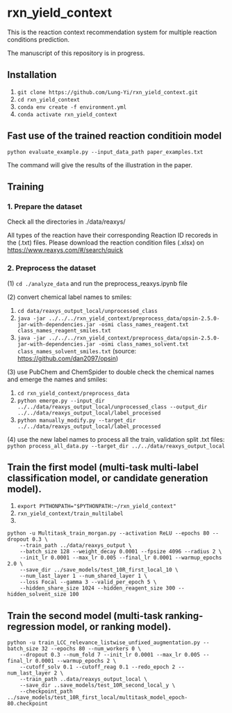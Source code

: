 # rxn_yield_context
This is the reaction context recommendation system for multiple reaction conditions prediction.

The manuscript of this repository is in progress.

## Installation
1. `git clone https://github.com/Lung-Yi/rxn_yield_context.git`
2. `cd rxn_yield_context`
3. `conda env create -f environment.yml`
4. `conda activate rxn_yield_context`

## Fast use of the trained reaction conditioin model
```
python evaluate_example.py --input_data_path paper_examples.txt
```
The command will give the results of the illustration in the paper.

## Training
### 1. Prepare the dataset
Check all the directories in ./data/reaxys/

All types of the reaction have their corresponding Reaction ID recoreds in the (.txt) files. Please download the reaction condition files (.xlsx) on https://www.reaxys.com/#/search/quick

### 2. Preprocess the dataset
(1)
`cd ./analyze_data`
and run the preprocess_reaxys.ipynb file

(2) convert chemical label names to smiles:
1. `cd data/reaxys_output_local/unprocessed_class`
2. `java -jar ../../../rxn_yield_context/preprocess_data/opsin-2.5.0-jar-with-dependencies.jar -osmi class_names_reagent.txt class_names_reagent_smiles.txt`
3. `java -jar ../../../rxn_yield_context/preprocess_data/opsin-2.5.0-jar-with-dependencies.jar -osmi class_names_solvent.txt class_names_solvent_smiles.txt`
(source: https://github.com/dan2097/opsin)

(3) use PubChem and ChemSpider to double check the chemical names and emerge the names and smiles:
1. `cd rxn_yield_context/preprocess_data`
2. `python emerge.py --input_dir ../../data/reaxys_output_local/unprocessed_class --output_dir ../../data/reaxys_output_local/label_processed`
3. `python manually_modify.py --target_dir ../../data/reaxys_output_local/label_processed`

(4) use the new label names to process all the train, validation split .txt files:
`python process_all_data.py --target_dir ../../data/reaxys_output_local`

## Train the first model (multi-task multi-label classification model, or candidate generation model).
1. `export PYTHONPATH="$PYTHONPATH:~/rxn_yield_context"`
2. `rxn_yield_context/train_multilabel`
3. 
```
python -u Multitask_train_morgan.py --activation ReLU --epochs 80 --dropout 0.3 \
    --train_path ../data/reaxys_output \
    --batch_size 128 --weight_decay 0.0001 --fpsize 4096 --radius 2 \
    --init_lr 0.0001 --max_lr 0.005 --final_lr 0.0001 --warmup_epochs 2.0 \
    --save_dir ../save_models/test_10R_first_local_10 \
    --num_last_layer 1 --num_shared_layer 1 \
    --loss Focal --gamma 3 --valid_per_epoch 5 \ 
    --hidden_share_size 1024 --hidden_reagent_size 300 --hidden_solvent_size 100
```

## Train the second model (multi-task ranking-regression model, or ranking model).
```
python -u train_LCC_relevance_listwise_unfixed_augmentation.py --batch_size 32 --epochs 80 --num_workers 0 \
    --dropout 0.3 --num_fold 7 --init_lr 0.0001 --max_lr 0.005 --final_lr 0.0001 --warmup_epochs 2 \
    --cutoff_solv 0.1 --cutoff_reag 0.1 --redo_epoch 2 --num_last_layer 2 \
    --train_path ..data/reaxys_output_local \
    --save_dir ..save_models/test_10R_second_local_y \
    --checkpoint_path ../save_models/test_10R_first_local/multitask_model_epoch-80.checkpoint
```
